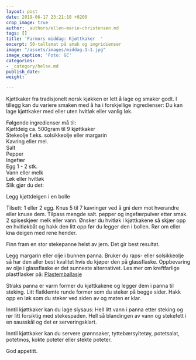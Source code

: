 ```yaml
---
layout: post
date: 2019-06-17 23:21:18 +0200
crop_image: true
author: _authors/ellen-marie-christensen.md
tags: []
title: 'Farmors middag: Kjøttkaker  '
excerpt: 50-tallsmat på smak og imgridienser
image: "/assets/images/middag.1-1.jpg"
image_caption: 'Foto: GC'
categories:
- _category/helse.md
publish_date: 
weight: 

---
```

Kjøttkaker fra tradisjonelt norsk kjøkken er lett å lage og smaker godt. I tillegg kan du variere smaken med å ha i forskjellige ingredienser: Du kan lage kjøttkaker med eller uten hvitløk eller vanlig løk.

Følgende ingredienser må til:  
Kjøttdeig ca. 500gram til 9 kjøttkaker  
Stekeolje f.eks. solsikkeolje eller margarin  
Kavring eller mel.  
Salt  
Pepper  
Ingefær  
Egg 1 - 2 stk.  
Vann eller melk  
Løk eller hvitløk  
Slik gjør du det:

Legg kjøttdeigen i en bolle

Tilsett: 1 eller 2 egg. Knus 5 til 7 kavringer ved å gni dem mot hverandre eller knuse dem. Tilpass mengde salt. pepper og ingefærpulver etter smak. 2 spiseskjeer melk eller vann. Ønsker du hvitløk i kjøttkakene så skjær opp en hvitløkbåt og hakk den litt opp før du legger den i bollen. Rør om eller kna deigen med rene hender.

Finn fram en stor stekepanne helst av jern. Det gir best resultat.

Legg margarin eller olje i bunnen panna. Bruker du raps- eller solsikkeolje så har den aller best kvalitet hvis du kjøper den på glassflaske. Oppbevaring av olje i glassflaske er det sunneste alternativet. Les mer om kreftfarlige plastflasker på: [Plastemballasje](http://www.helping.no/plastemballasje.htm)

Straks panna er varm former du kjøttkakene og legger dem i panna til steking. Litt flatklemte runde former som du steker på begge sider. Hakk opp en løk som du steker ved siden av og maten er klar.

Inntil kjøttkaker kan du lage slysaus: Hell litt vann i panna etter steking og rør litt forsiktig med stekespaden. Hell så blandingen av vann og stekefett i en sausskål og det er serveringsklart.

Inntil kjøttkaker kan du servere grønnsaker, tyttebærsyltetøy, potetsalat, potetmos, kokte poteter eller stekte poteter.

God appetitt.